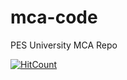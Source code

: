 # mca-code
PES University MCA Repo

[![HitCount](http://hits.dwyl.com/vijaykumarrpai/mca-code.svg)](http://hits.dwyl.com/vijaykumarrpai/mca-code)
